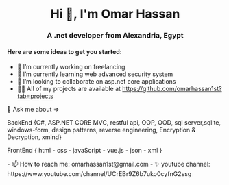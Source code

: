 <h1 align="center">Hi 👋, I'm Omar Hassan</h1>
                                                                
<h3 align="center"> A .net developer from Alexandria, Egypt</h3>

<h4> Here are some ideas to get you started:</h3>

- 🔭 I’m currently working on freelancing
- 🌱 I’m currently learning web advanced security system
- 👯 I’m looking to collaborate on asp.net core applications
- 👨‍💻 All of my projects are available at https://github.com/omarhassan1st?tab=projects
 <p> 
  💬 Ask me about => <br/>
    <p>  BackEnd {C#, ASP.NET CORE MVC, restful api, OOP, OOD, sql server,sqlite, windows-form, design patterns, reverse engineering, Encryption & Decryption, xmind} </p>  
    </p> FrontEnd { html - css - javaScript - vue.js - json - xml }<p>   
 </p>
- 📫 How to reach me: omarhassan1st@gmail.com
- ✨ youtube channel: https://www.youtube.com/channel/UCrEBr9Z6b7uko0cyfnG2ssg
